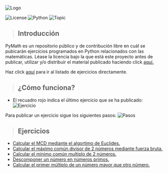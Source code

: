 ![Logo](https://i.imgur.com/WkTZMVy.png)

![License](https://img.shields.io/badge/Licencia-CC%20BY--NC--ND%203.0%20ES-7cbb68) ![Python](https://img.shields.io/badge/Lenguaje-Python-2b5b84) ![Topic](https://img.shields.io/badge/Tema-Matem%C3%A1ticas-4cccbc)

> ## Introducción
PyMath es un repositorio público y de contribución libre en cuál se pubicarán ejercicios programados en Python relacionados con las matemáticas. Léase la licencia bajo la que está este proyecto antes de publicar, utilizar y/o distribuir el material publicado haciendo click [aquí.](https://github.com/Rodrolo/PyMath/blob/master/LICENSE.md)

Haz click [aquí](https://github.com/Rodrolo/PyMath/blob/master/README.md#ejercicios) para ir al listado de ejercicios directamente.

> ## ¿Cómo funciona?
- El recuadro rojo indica el último ejercicio que se ha publicado:
![Ejercicio](https://i.imgur.com/KfFleVn.png)

Para publicar un ejercicio sigue los siguientes pasos:
![Pasos](https://i.imgur.com/KdMNKa3.png)

> ## Ejercicios
+ [Calcular el MCD mediante el algortimo de Euclides.](https://github.com/Rodrolo/PyMath/blob/master/Ejercicios/Calcular%20el%20MCD%20mediante%20el%20algortimo%20de%20Euclides.py)
+ [Calcular el máximo común divisor de 2 números mediante fuerza bruta.](https://github.com/Rodrolo/PyMath/blob/master/Ejercicios/Calcular%20el%20m%C3%A1ximo%20com%C3%BAn%20divisor%20de%202%20n%C3%BAmeros%20mediante%20fuerza%20bruta.py)
+ [Calcular el mínimo común multiplo de 2 números.](https://github.com/Rodrolo/PyMath/blob/master/Ejercicios/Calcular%20el%20m%C3%ADnimo%20com%C3%BAn%20multiplo%20de%202%20n%C3%BAmeros.py)
+ [Descomponer un número en números primos.](https://github.com/Rodrolo/PyMath/blob/master/Ejercicios/Descomponer%20un%20n%C3%BAmero%20en%20n%C3%BAmeros%20primos.py)
+ [Calcular el primer múltiplo de un número mayor que otro número.](https://github.com/Rodrolo/PyMath/blob/master/Ejercicios/Calcular%20el%20primer%20m%C3%BAltiplo%20de%20un%20n%C3%BAmero%20mayor%20que%20otro%20n%C3%BAmero.py)
